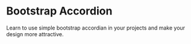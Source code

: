 # Bootstrap Accordion
Learn to use simple bootstrap accordian in your projects and make your design more attractive.
